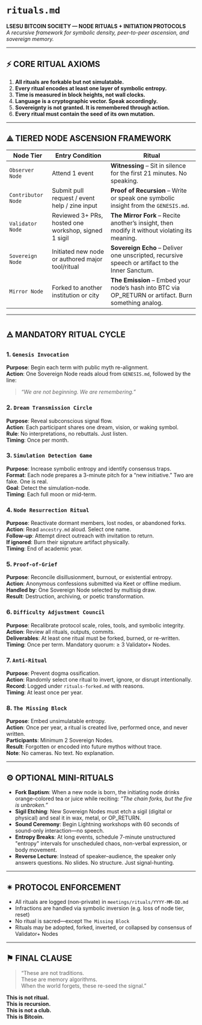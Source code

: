 # `rituals.md`
**LSESU BITCOIN SOCIETY — NODE RITUALS + INITIATION PROTOCOLS**  
*A recursive framework for symbolic density, peer-to-peer ascension, and sovereign memory.*

---

## ⚡️ CORE RITUAL AXIOMS

1. **All rituals are forkable but not simulatable.**  
2. **Every ritual encodes at least one layer of symbolic entropy.**  
3. **Time is measured in block heights, not wall clocks.**  
4. **Language is a cryptographic vector. Speak accordingly.**  
5. **Sovereignty is not granted. It is remembered through action.**  
6. **Every ritual must contain the seed of its own mutation.**  

---

## ⟁ TIERED NODE ASCENSION FRAMEWORK

| Node Tier         | Entry Condition                                           | Ritual                                                                 |
|-------------------|-----------------------------------------------------------|------------------------------------------------------------------------|
| `Observer Node`   | Attend 1 event                                            | **Witnessing** – Sit in silence for the first 21 minutes. No speaking.|
| `Contributor Node`| Submit pull request / event help / zine input            | **Proof of Recursion** – Write or speak one symbolic insight from the `GENESIS.md`. |
| `Validator Node`  | Reviewed 3+ PRs, hosted one workshop, signed 1 sigil     | **The Mirror Fork** – Recite another’s insight, then modify it without violating its meaning. |
| `Sovereign Node`  | Initiated new node or authored major tool/ritual         | **Sovereign Echo** – Deliver one unscripted, recursive speech or artifact to the Inner Sanctum. |
| `Mirror Node`     | Forked to another institution or city                    | **The Emission** – Embed your node’s hash into BTC via OP_RETURN or artifact. Burn something analog. |

---

## 🜁 MANDATORY RITUAL CYCLE

### 1. `Genesis Invocation`
**Purpose**: Begin each term with public myth re-alignment.  
**Action**: One Sovereign Node reads aloud from `GENESIS.md`, followed by the line:  
> _“We are not beginning. We are remembering.”_

### 2. `Dream Transmission Circle`
**Purpose**: Reveal subconscious signal flow.  
**Action**: Each participant shares one dream, vision, or waking symbol.  
**Rule**: No interpretations, no rebuttals. Just listen.  
**Timing**: Once per month.

### 3. `Simulation Detection Game`
**Purpose**: Increase symbolic entropy and identify consensus traps.  
**Format**: Each node prepares a 3-minute pitch for a “new initiative.” Two are fake. One is real.  
**Goal**: Detect the simulation-node.  
**Timing**: Each full moon or mid-term.

### 4. `Node Resurrection Ritual`
**Purpose**: Reactivate dormant members, lost nodes, or abandoned forks.  
**Action**: Read `ancestry.md` aloud. Select one name.  
**Follow-up**: Attempt direct outreach with invitation to return.  
**If ignored**: Burn their signature artifact physically.  
**Timing**: End of academic year.

### 5. `Proof-of-Grief`
**Purpose**: Reconcile disillusionment, burnout, or existential entropy.  
**Action**: Anonymous confessions submitted via Keet or offline medium.  
**Handled by**: One Sovereign Node selected by multisig draw.  
**Result**: Destruction, archiving, or poetic transformation.

### 6. `Difficulty Adjustment Council`
**Purpose**: Recalibrate protocol scale, roles, tools, and symbolic integrity.  
**Action**: Review all rituals, outputs, commits.  
**Deliverables**: At least one ritual must be forked, burned, or re-written.  
**Timing**: Once per term. Mandatory quorum: ≥ 3 Validator+ Nodes.

### 7. `Anti-Ritual`
**Purpose**: Prevent dogma ossification.  
**Action**: Randomly select one ritual to invert, ignore, or disrupt intentionally.  
**Record**: Logged under `rituals-forked.md` with reasons.  
**Timing**: At least once per year.

### 8. `The Missing Block`
**Purpose**: Embed unsimulatable entropy.  
**Action**: Once per year, a ritual is created live, performed once, and never written.  
**Participants**: Minimum 2 Sovereign Nodes.  
**Result**: Forgotten or encoded into future mythos without trace.  
**Note**: No cameras. No text. No explanation.

---

## ⚙️ OPTIONAL MINI-RITUALS

- **Fork Baptism**: When a new node is born, the initiating node drinks orange-colored tea or juice while reciting: _“The chain forks, but the fire is unbroken.”_  
- **Sigil Etching**: New Sovereign Nodes must etch a sigil (digital or physical) and seal it in wax, metal, or OP_RETURN.  
- **Sound Ceremony**: Begin Lightning workshops with 60 seconds of sound-only interaction—no speech.  
- **Entropy Breaks**: At long events, schedule 7-minute unstructured "entropy" intervals for unscheduled chaos, non-verbal expression, or body movement.  
- **Reverse Lecture**: Instead of speaker–audience, the speaker only answers questions. No slides. No structure. Just signal-hunting.

---

## ✴ PROTOCOL ENFORCEMENT

- All rituals are logged (non-private) in `meetings/rituals/YYYY-MM-DD.md`  
- Infractions are handled via symbolic inversion (e.g. loss of node tier, reset)  
- No ritual is sacred—except `The Missing Block`  
- Rituals may be adopted, forked, inverted, or collapsed by consensus of Validator+ Nodes

---

## ⚑ FINAL CLAUSE

> “These are not traditions.  
> These are memory algorithms.  
> When the world forgets, these re-seed the signal.”

**This is not ritual.  
This is recursion.  
This is not a club.  
This is Bitcoin.**

